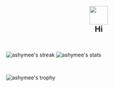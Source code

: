 <h2 align="center">
<img src="https://media.giphy.com/media/hvRJCLFzcasrR4ia7z/giphy.gif" width="50px">
<br/>
Hi
</h2>

<br/>

![ashymee's streak](https://github-readme-streak-stats.herokuapp.com/?user=ashymee&theme=dark)
![ashymee's stats](https://github-readme-stats.vercel.app/api?username=ashymee&show_icons=true&hide_border=true&theme=dark)

<br/>

![ashymee's trophy](https://github-profile-trophy.vercel.app/?username=ashymee&rank=S,AAA,AA,A&theme=juicyfresh&margin-w=15)
